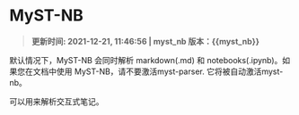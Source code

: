 # MyST-NB 

> **更新时间: 2021-12-21, 11:46:56  | myst_nb 版本：{{myst_nb}}**

默认情况下，MyST-NB 会同时解析 markdown(.md) 和 notebooks(.ipynb)。如果您在文档中使用 MyST-NB，请不要激活myst-parser. 它将被自动激活myst-nb。

可以用来解析交互式笔记。

